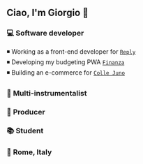## Ciao, I'm Giorgio 👋
### 💻 **Software developer**<br>
◾ Working as a front-end developer for <a target="_blank" href="https://www.reply.com/it/">`Reply`</a><br>
◾ Developing my budgeting PWA <a target="_blank" href="https://giorgiocesaroni.github.io/finanza/">`Finanza`</a><br>
◾ Building an e-commerce for <a target="_blank" href="https://colle-juno.vercel.app/">`Colle Juno`</a><br>
### 🎸 **Multi-instrumentalist**<br>
### 🎵 **Producer**<br>
### 📚 **Student**<br>
### 📌 **Rome, Italy**

<!--
**giorgiocesaroni/giorgiocesaroni** is a ✨ _special_ ✨ repository because its `README.md` (this file) appears on your GitHub profile.

Here are some ideas to get you started:

- 🔭 I’m currently working on ...
- 🌱 I’m currently learning ...
- 👯 I’m looking to collaborate on ...
- 🤔 I’m looking for help with ...
- 💬 Ask me about ...
- 📫 How to reach me: ...
- 😄 Pronouns: ...
- ⚡ Fun fact: ...
-->
